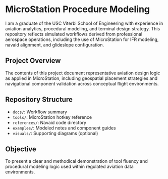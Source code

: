 # MicroStation Procedure Modeling

I am a graduate of the USC Viterbi School of Engineering with experience in aviation analytics, procedural modeling, and terminal design strategy. This repository reflects simulated workflows derived from professional aerospace operations, including the use of MicroStation for IFR modeling, navaid alignment, and glideslope configuration.

## Project Overview

The contents of this project document representative aviation design logic as applied in MicroStation, including geospatial placement strategies and navigational component validation across conceptual flight environments.

## Repository Structure

- `docs/`: Workflow summary  
- `tools/`: MicroStation hotkey reference  
- `references/`: Navaid code directory  
- `examples/`: Modeled notes and component guides  
- `visuals/`: Supporting diagrams (optional)

## Objective

To present a clear and methodical demonstration of tool fluency and procedural modeling logic used within regulated aviation data environments.
